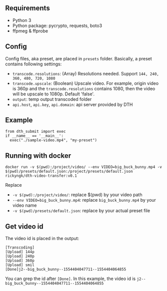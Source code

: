 ## Requirements
- Python 3
- Python package: pycrypto, requests, boto3
- ffpmeg & ffprobe

## Config

Config files, aka preset, are placed in `presets` folder. Basically, a preset contains following settings:

- `transcode.resolutions`: (Array) Resolutions needed. Support `144, 240, 360, 480, 720, 1080`
- `transcode.upscale`: (Boolean) Upscale video. For example, origin video is 360p and the `transcode.resolutions` contains 1080, then the video will be upscale to 1080p. Default 'false'.
- `output`: temp output transcoded folder
- `api.host`, `api.key`, `api.domain`: api server provided by DTH

## Example

```
from dth_submit import exec
if __name__ == '__main__':
  exec("./sample-video.mp4", "my-preset")

```

## Running with docker
```
docker run -v $(pwd):/project/video/ --env VIDEO=big_buck_bunny.mp4 -v $(pwd)/presets/default.json:/project/presets/default.json rickyngk/dth-video-transfer:v0.1
```

Replace 
- `-v $(pwd):/project/video/`: replace $(pwd) by your video path
- `--env VIDEO=big_buck_bunny.mp4`: replace `big_buck_bunny.mp4` by your video name
- `-v $(pwd)/presets/default.json`: replace by your actual preset file


## Get video id

The video id is placed in the output:
```
[Transcoding]
[Upload] 144p
[Upload] 240p
[Upload] 360p
[Upload] smil
[Done]j2--big_buck_bunny--1554404047711--1554404064855
```
You can grep the id after `[Done]`. In this example, the video id is `j2--big_buck_bunny--1554404047711--1554404064855`

